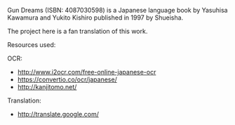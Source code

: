 Gun Dreams (ISBN: 4087030598) is a Japanese language book by Yasuhisa Kawamura and Yukito Kishiro published in 1997 by Shueisha.

The project here is a fan translation of this work.

Resources used:

OCR:

* http://www.i2ocr.com/free-online-japanese-ocr
* https://convertio.co/ocr/japanese/
* http://kanjitomo.net/

Translation:

* http://translate.google.com/

